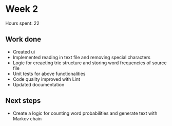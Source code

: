 # Week 2
Hours spent: 22

## Work done

- Created ui
- Implemented reading in text file and removing special characters
- Logic for creaeting trie structure and storing word frequencies of source file
- Unit tests for above functionalities 
- Code quality improved with Lint
- Updated documentation


## Next steps
- Create a logic for counting word probabilities and generate text with Markov chain
